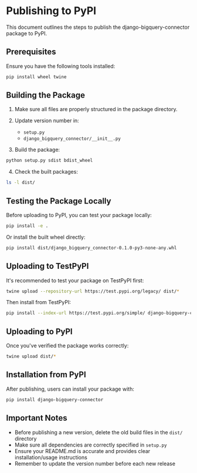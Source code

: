 # Publishing to PyPI

This document outlines the steps to publish the django-bigquery-connector package to PyPI.

## Prerequisites

Ensure you have the following tools installed:

```bash
pip install wheel twine
```

## Building the Package

1. Make sure all files are properly structured in the package directory.

2. Update version number in:
   - `setup.py`
   - `django_bigquery_connector/__init__.py`

3. Build the package:

```bash
python setup.py sdist bdist_wheel
```

4. Check the built packages:

```bash
ls -l dist/
```

## Testing the Package Locally

Before uploading to PyPI, you can test your package locally:

```bash
pip install -e .
```

Or install the built wheel directly:

```bash
pip install dist/django_bigquery_connector-0.1.0-py3-none-any.whl
```

## Uploading to TestPyPI

It's recommended to test your package on TestPyPI first:

```bash
twine upload --repository-url https://test.pypi.org/legacy/ dist/*
```

Then install from TestPyPI:

```bash
pip install --index-url https://test.pypi.org/simple/ django-bigquery-connector
```

## Uploading to PyPI

Once you've verified the package works correctly:

```bash
twine upload dist/*
```

## Installation from PyPI

After publishing, users can install your package with:

```bash
pip install django-bigquery-connector
```

## Important Notes

- Before publishing a new version, delete the old build files in the `dist/` directory
- Make sure all dependencies are correctly specified in `setup.py`
- Ensure your README.md is accurate and provides clear installation/usage instructions
- Remember to update the version number before each new release